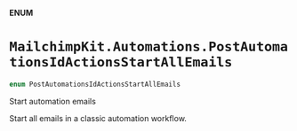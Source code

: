 **ENUM**

# `MailchimpKit.Automations.PostAutomationsIdActionsStartAllEmails`

```swift
enum PostAutomationsIdActionsStartAllEmails
```

Start automation emails

Start all emails in a classic automation workflow.

